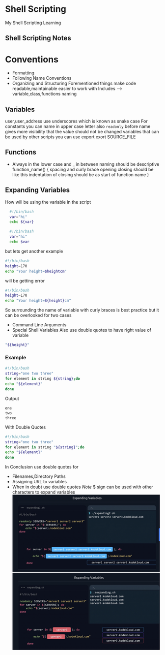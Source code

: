 
# Shell Scripting

My Shell Scripting Learning

Shell Scripting Notes
---------------------
# Conventions
* Formatting 
* Following Name Conventions 
* Organizing and Structuring
Forementioned things make code readable,maintainable easier to work with
Includes --> variable,class,functions naming
## Variables 
user,user_address use underscores which is known as snake case 
For constants you can name in upper case letter
also `readonly` before name gives more visibility that the value should not be changed
variables that can be used by other scripts you can use export 
exort SOURCE_FILE 
## Functions 
* Always in the lower case and _ in between naming should be descriptive 
function_name() {
spacing and curly brace opening closing should be like this indentation of closing should be as start of function name
}
## Expanding Variables
How will be using the variable in the script 

```bash
  #!/bin/bash
  var="hi"
  echo ${var}
```
```bash
  #!/bin/bash
  var="hi"
  echo $var
```

but lets get another example
```bash
#!/bin/bash
height=170
echo "Your height=$heightcm"
```
will be getting error
```bash
#!/bin/bash
height=170
echo "Your height=${height}cm"
```
So surrounding the name of variable with curly braces is best practice but it can be overlooked for two cases
* Command Line Arguments
* Special Shell Variables
Also use double quotes to have right value of variable 
```bash
"${height}"
```
### Example
```bash
#!/bin/bash
string="one two three"
for element in string ${string};do
echo "${element}"
done
```
Output 
```
one
two
three
```
With Double Quotes
```bash
#!/bin/bash
string="one two three"
for element in string "${string}";do
echo "${element}"
done
```
In Conclusion use double quotes for 
* Filenames,Directory Paths
* Assigning URL to variables
* When in doubt use double quotes
*Note* $ sign can be used with other characters to expand variables
![With_Quotes](./with_quotes.png)
![WithOut_Quotes](./without_quotes.png)
